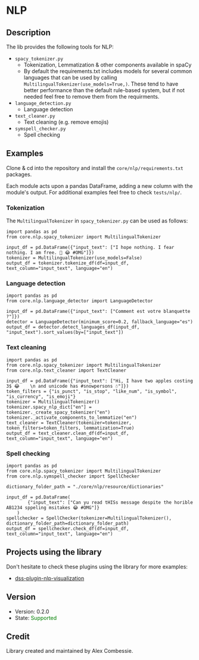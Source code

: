 # NLP

## Description

The lib provides the following tools for NLP:
- `spacy_tokenizer.py`
    - Tokenization, Lemmatization & other components available in spaCy
    - By default the requirements.txt includes models for several common languages that can be used by calling `MultilingualTokenizer(use_models=True,)`. These tend to have better performance than the default rule-based system, but if not needed feel free to remove them from the requirments.
- `language_detection.py`
    - Language detection
- `text_cleaner.py`
    - Text cleaning (e.g. remove emojis)
- `symspell_checker.py`
    - Spell checking

## Examples

Clone & cd into the repository and install the `core/nlp/requirements.txt` packages.

Each module acts upon a pandas DataFrame, adding a new column with the module's output.
For additional examples feel free to check `tests/nlp/`.

### Tokenization

The `MultilingualTokenizer` in `spacy_tokenizer.py` can be used as follows:

```
import pandas as pd
from core.nlp.spacy_tokenizer import MultilingualTokenizer

input_df = pd.DataFrame({"input_text": ["I hope nothing. I fear nothing. I am free. 💩 😂 #OMG"]})
tokenizer = MultilingualTokenizer(use_models=False)
output_df = tokenizer.tokenize_df(df=input_df, text_column="input_text", language="en")
```

### Language detection

```
import pandas as pd
from core.nlp.language_detector import LanguageDetector

input_df = pd.DataFrame({"input_text": ["Comment est votre blanquette ?"]})
detector = LanguageDetector(minimum_score=0.2, fallback_language="es")
output_df = detector.detect_languages_df(input_df, "input_text").sort_values(by=["input_text"])
```

### Text cleaning


```
import pandas as pd
from core.nlp.spacy_tokenizer import MultilingualTokenizer
from core.nlp.text_cleaner import TextCleaner

input_df = pd.DataFrame({"input_text": ["Hi, I have two apples costing 3$ 😂    \n and unicode has #snowpersons ☃"]})
token_filters = {"is_punct", "is_stop", "like_num", "is_symbol", "is_currency", "is_emoji"}
tokenizer = MultilingualTokenizer()
tokenizer.spacy_nlp_dict["en"] = tokenizer._create_spacy_tokenizer("en")
tokenizer._activate_components_to_lemmatize("en")
text_cleaner = TextCleaner(tokenizer=tokenizer, token_filters=token_filters, lemmatization=True)
output_df = text_cleaner.clean_df(df=input_df, text_column="input_text", language="en")
```

### Spell checking

```
import pandas as pd
from core.nlp.spacy_tokenizer import MultilingualTokenizer
from core.nlp.symspell_checker import SpellChecker

dictionary_folder_path = "./core/nlp/resource/dictionaries"

input_df = pd.DataFrame(
        {"input_text": ["Can yu read tHISs message despite the horible AB1234 sppeling msitakes 😂 #OMG"]}
    )
spellchecker = SpellChecker(tokenizer=MultilingualTokenizer(), dictionary_folder_path=dictionary_folder_path)
output_df = spellchecker.check_df(df=input_df, text_column="input_text", language="en")
```

## Projects using the library

Don't hesitate to check these plugins using the library for more examples:

- [dss-plugin-nlp-visualization](https://github.com/dataiku/dss-plugin-nlp-visualization)

## Version

- Version: 0.2.0
- State: <span style="color:green">Supported</span>

## Credit

Library created and maintained by Alex Combessie.
